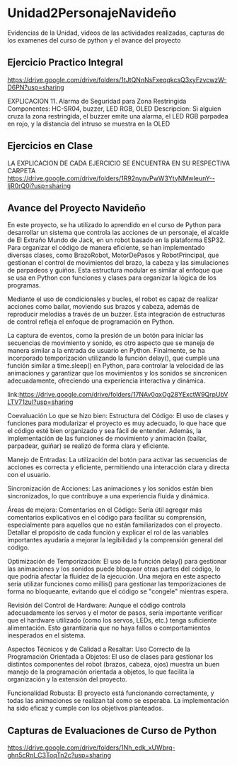 # Unidad2PersonajeNavideño
Evidencias de la Unidad, videos de las actividades realizadas, capturas de los examenes del curso de python y el avance del proyecto

## Ejercicio Practico Integral
https://drive.google.com/drive/folders/1tJtQNnNsFxeqqkcsQ3xyFzvcwzW-D6PN?usp=sharing

EXPLICACION
11. Alarma de Seguridad para Zona Restringida
Componentes: HC-SR04, buzzer, LED RGB, OLED
Descripcion: Si alguien cruza la zona restringida, el buzzer emite una alarma, 
el LED RGB parpadea en rojo, y la distancia del intruso se muestra en la OLED

## Ejercicios en Clase

LA EXPLICACION DE CADA EJERCICIO SE ENCUENTRA EN SU RESPECTIVA CARPETA 
https://drive.google.com/drive/folders/1R92nynvPwW3YtyNMwIeunY--IjR0rQ0j?usp=sharing


## Avance del Proyecto Navideño
En este proyecto, se ha utilizado lo aprendido en el curso de Python para desarrollar un sistema que controla las acciones de un personaje, el alcalde de El Extraño Mundo de Jack, en un robot basado en la plataforma ESP32. Para organizar el código de manera eficiente, se han implementado diversas clases, como BrazoRobot, MotorDePasos y RobotPrincipal, que gestionan el control de movimientos del brazo, la cabeza y las simulaciones de parpadeos y guiños. Esta estructura modular es similar al enfoque que se usa en Python con funciones y clases para organizar la lógica de los programas.

Mediante el uso de condicionales y bucles, el robot es capaz de realizar acciones como bailar, moviendo sus brazos y cabeza, además de reproducir melodías a través de un buzzer. Esta integración de estructuras de control refleja el enfoque de programación en Python.

La captura de eventos, como la presión de un botón para iniciar las secuencias de movimiento y sonido, es otro aspecto que se maneja de manera similar a la entrada de usuario en Python. Finalmente, se ha incorporado temporización utilizando la función delay(), que cumple una función similar a time.sleep() en Python, para controlar la velocidad de las animaciones y garantizar que los movimientos y los sonidos se sincronicen adecuadamente, ofreciendo una experiencia interactiva y dinámica.

link:https://drive.google.com/drive/folders/17NAv0qxOg28YExctW9QrpUbVLTV71zuI?usp=sharing

Coevaluación
Lo que se hizo bien:
Estructura del Código:
El uso de clases y funciones para modularizar el proyecto es muy adecuado, lo que hace que el código esté bien organizado y sea fácil de entender. Además, la implementación de las funciones de movimiento y animación (bailar, parpadear, guiñar) se realizó de forma clara y eficiente.

Manejo de Entradas:
La utilización del botón para activar las secuencias de acciones es correcta y eficiente, permitiendo una interacción clara y directa con el usuario.

Sincronización de Acciones:
Las animaciones y los sonidos están bien sincronizados, lo que contribuye a una experiencia fluida y dinámica.

Áreas de mejora:
Comentarios en el Código:
Sería útil agregar más comentarios explicativos en el código para facilitar su comprensión, especialmente para aquellos que no están familiarizados con el proyecto. Detallar el propósito de cada función y explicar el rol de las variables importantes ayudaría a mejorar la legibilidad y la comprensión general del código.

Optimización de Temporización:
El uso de la función delay() para gestionar las animaciones y los sonidos puede bloquear otras partes del código, lo que podría afectar la fluidez de la ejecución. Una mejora en este aspecto sería utilizar funciones como millis() para gestionar las temporizaciones de forma no bloqueante, evitando que el código se "congele" mientras espera.

Revisión del Control de Hardware:
Aunque el código controla adecuadamente los servos y el motor de pasos, sería importante verificar que el hardware utilizado (como los servos, LEDs, etc.) tenga suficiente alimentación. Esto garantizaría que no haya fallos o comportamientos inesperados en el sistema.

Aspectos Técnicos y de Calidad a Resaltar:
Uso Correcto de la Programación Orientada a Objetos:
El uso de clases para gestionar los distintos componentes del robot (brazos, cabeza, ojos) muestra un buen manejo de la programación orientada a objetos, lo que facilita la organización y la extensión del proyecto.

Funcionalidad Robusta:
El proyecto está funcionando correctamente, y todas las animaciones se realizan tal como se esperaba. La implementación ha sido eficaz y cumple con los objetivos planteados.

## Capturas de Evaluaciones de Curso de Python
https://drive.google.com/drive/folders/1Nh_edk_xUWbrq-ghn5cRnI_C3ToqTn2c?usp=sharing
